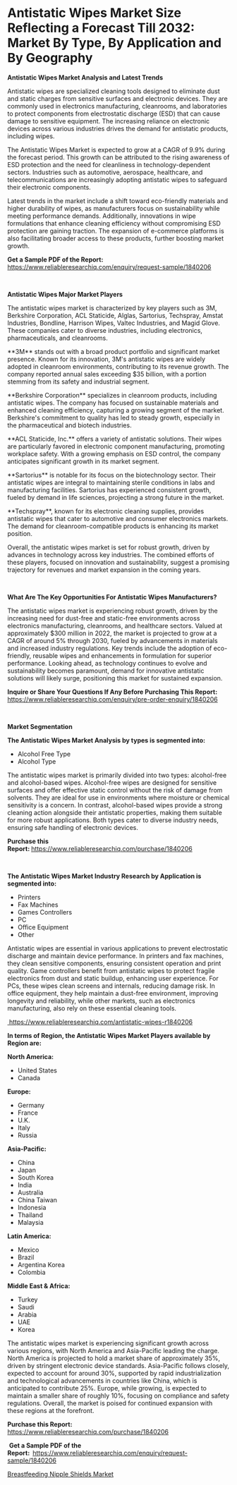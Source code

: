 <p><h1>Antistatic Wipes Market Size Reflecting a Forecast Till 2032: Market By Type, By Application and By Geography</h1></p><p><strong>Antistatic Wipes Market Analysis and Latest Trends</strong></p>
<p><p>Antistatic wipes are specialized cleaning tools designed to eliminate dust and static charges from sensitive surfaces and electronic devices. They are commonly used in electronics manufacturing, cleanrooms, and laboratories to protect components from electrostatic discharge (ESD) that can cause damage to sensitive equipment. The increasing reliance on electronic devices across various industries drives the demand for antistatic products, including wipes.</p><p>The Antistatic Wipes Market is expected to grow at a CAGR of 9.9% during the forecast period. This growth can be attributed to the rising awareness of ESD protection and the need for cleanliness in technology-dependent sectors. Industries such as automotive, aerospace, healthcare, and telecommunications are increasingly adopting antistatic wipes to safeguard their electronic components.</p><p>Latest trends in the market include a shift toward eco-friendly materials and higher durability of wipes, as manufacturers focus on sustainability while meeting performance demands. Additionally, innovations in wipe formulations that enhance cleaning efficiency without compromising ESD protection are gaining traction. The expansion of e-commerce platforms is also facilitating broader access to these products, further boosting market growth.</p></p>
<p><strong>Get a Sample PDF of the Report:&nbsp;</strong> <a href="https://www.reliableresearchiq.com/enquiry/request-sample/1840206?utm_campaign=2346&utm_medium=2&utm_source=Github&utm_content=ia&utm_term=09022025&utm_id=antistatic-wipes">https://www.reliableresearchiq.com/enquiry/request-sample/1840206</a></p>
<p>&nbsp;</p>
<p><strong>Antistatic Wipes Major Market Players</strong></p>
<p><p>The antistatic wipes market is characterized by key players such as 3M, Berkshire Corporation, ACL Staticide, Alglas, Sartorius, Techspray, Amstat Industries, Bondline, Harrison Wipes, Valtec Industries, and Magid Glove. These companies cater to diverse industries, including electronics, pharmaceuticals, and cleanrooms.</p><p>**3M** stands out with a broad product portfolio and significant market presence. Known for its innovation, 3M's antistatic wipes are widely adopted in cleanroom environments, contributing to its revenue growth. The company reported annual sales exceeding $35 billion, with a portion stemming from its safety and industrial segment.</p><p>**Berkshire Corporation** specializes in cleanroom products, including antistatic wipes. The company has focused on sustainable materials and enhanced cleaning efficiency, capturing a growing segment of the market. Berkshire's commitment to quality has led to steady growth, especially in the pharmaceutical and biotech industries.</p><p>**ACL Staticide, Inc.** offers a variety of antistatic solutions. Their wipes are particularly favored in electronic component manufacturing, promoting workplace safety. With a growing emphasis on ESD control, the company anticipates significant growth in its market segment.</p><p>**Sartorius** is notable for its focus on the biotechnology sector. Their antistatic wipes are integral to maintaining sterile conditions in labs and manufacturing facilities. Sartorius has experienced consistent growth, fueled by demand in life sciences, projecting a strong future in the market.</p><p>**Techspray**, known for its electronic cleaning supplies, provides antistatic wipes that cater to automotive and consumer electronics markets. The demand for cleanroom-compatible products is enhancing its market position.</p><p>Overall, the antistatic wipes market is set for robust growth, driven by advances in technology across key industries. The combined efforts of these players, focused on innovation and sustainability, suggest a promising trajectory for revenues and market expansion in the coming years.</p></p>
<p>&nbsp;</p>
<p><strong>What Are The Key Opportunities For Antistatic Wipes Manufacturers?</strong></p>
<p><p>The antistatic wipes market is experiencing robust growth, driven by the increasing need for dust-free and static-free environments across electronics manufacturing, cleanrooms, and healthcare sectors. Valued at approximately $300 million in 2022, the market is projected to grow at a CAGR of around 5% through 2030, fueled by advancements in materials and increased industry regulations. Key trends include the adoption of eco-friendly, reusable wipes and enhancements in formulation for superior performance. Looking ahead, as technology continues to evolve and sustainability becomes paramount, demand for innovative antistatic solutions will likely surge, positioning this market for sustained expansion.</p></p>
<p><strong>Inquire or Share Your Questions If Any Before Purchasing This Report:</strong> <a href="https://www.reliableresearchiq.com/enquiry/pre-order-enquiry/1840206?utm_campaign=2346&utm_medium=2&utm_source=Github&utm_content=ia&utm_term=09022025&utm_id=antistatic-wipes">https://www.reliableresearchiq.com/enquiry/pre-order-enquiry/1840206</a></p>
<p>&nbsp;</p>
<p><strong>Market Segmentation</strong></p>
<p><strong>The Antistatic Wipes Market Analysis by types is segmented into:</strong></p>
<p><ul><li>Alcohol Free Type</li><li>Alcohol Type</li></ul></p>
<p><p>The antistatic wipes market is primarily divided into two types: alcohol-free and alcohol-based wipes. Alcohol-free wipes are designed for sensitive surfaces and offer effective static control without the risk of damage from solvents. They are ideal for use in environments where moisture or chemical sensitivity is a concern. In contrast, alcohol-based wipes provide a strong cleaning action alongside their antistatic properties, making them suitable for more robust applications. Both types cater to diverse industry needs, ensuring safe handling of electronic devices.</p></p>
<p><strong>Purchase this Report:&nbsp;</strong><a href="https://www.reliableresearchiq.com/purchase/1840206?utm_campaign=2346&utm_medium=2&utm_source=Github&utm_content=ia&utm_term=09022025&utm_id=antistatic-wipes">https://www.reliableresearchiq.com/purchase/1840206</a></p>
<p>&nbsp;</p>
<p><strong>The Antistatic Wipes Market Industry Research by Application is segmented into:</strong></p>
<p><ul><li>Printers</li><li>Fax Machines</li><li>Games Controllers</li><li>PC</li><li>Office Equipment</li><li>Other</li></ul></p>
<p><p>Antistatic wipes are essential in various applications to prevent electrostatic discharge and maintain device performance. In printers and fax machines, they clean sensitive components, ensuring consistent operation and print quality. Game controllers benefit from antistatic wipes to protect fragile electronics from dust and static buildup, enhancing user experience. For PCs, these wipes clean screens and internals, reducing damage risk. In office equipment, they help maintain a dust-free environment, improving longevity and reliability, while other markets, such as electronics manufacturing, also rely on these essential cleaning tools.</p></p>
<p><a href="https://www.reliableresearchiq.com/antistatic-wipes-r1840206?utm_campaign=2346&utm_medium=2&utm_source=Github&utm_content=ia&utm_term=09022025&utm_id=antistatic-wipes">&nbsp;https://www.reliableresearchiq.com/antistatic-wipes-r1840206</a></p>
<p><strong>In terms of Region, the Antistatic Wipes Market Players available by Region are:</strong></p>
<p>
    <p> <strong> North America: </strong>
        <ul>
            <li>United States</li>
            <li>Canada</li>
        </ul>
        </p> 
    <p> <strong> Europe: </strong>
        <ul>
            <li>Germany</li>
            <li>France</li>
            <li>U.K.</li>
            <li>Italy</li>
            <li>Russia</li>
        </ul>
        </p> 
    <p> <strong> Asia-Pacific: </strong>
        <ul>
            <li>China</li>
            <li>Japan</li>
            <li>South Korea</li>
            <li>India</li>
            <li>Australia</li>
            <li>China Taiwan</li>
            <li>Indonesia</li>
            <li>Thailand</li>
            <li>Malaysia</li>
        </ul>
        </p> 
    <p> <strong> Latin America: </strong>
        <ul>
            <li>Mexico</li>
            <li>Brazil</li>
            <li>Argentina Korea</li>
            <li>Colombia</li>
        </ul>
        </p> 
    <p> <strong> Middle East & Africa: </strong>
        <ul>
            <li>Turkey</li>
            <li>Saudi</li>
            <li>Arabia</li>
            <li>UAE</li>
            <li>Korea</li>
        </ul>
    </p>
    </p>
<p><p>The antistatic wipes market is experiencing significant growth across various regions, with North America and Asia-Pacific leading the charge. North America is projected to hold a market share of approximately 35%, driven by stringent electronic device standards. Asia-Pacific follows closely, expected to account for around 30%, supported by rapid industrialization and technological advancements in countries like China, which is anticipated to contribute 25%. Europe, while growing, is expected to maintain a smaller share of roughly 10%, focusing on compliance and safety regulations. Overall, the market is poised for continued expansion with these regions at the forefront.</p></p>
<p><strong>Purchase this Report: </strong><a href="https://www.reliableresearchiq.com/purchase/1840206?utm_campaign=2346&utm_medium=2&utm_source=Github&utm_content=ia&utm_term=09022025&utm_id=antistatic-wipes">https://www.reliableresearchiq.com/purchase/1840206</a></p>
<p>&nbsp;<strong>Get a Sample PDF of the Report:&nbsp;&nbsp;</strong><a href="https://www.reliableresearchiq.com/enquiry/request-sample/1840206?utm_campaign=2346&utm_medium=2&utm_source=Github&utm_content=ia&utm_term=09022025&utm_id=antistatic-wipes">https://www.reliableresearchiq.com/enquiry/request-sample/1840206</a></p>
<p><strong></strong></p>
<p><p><a href="https://github.com/tanekacalderon743/Market-Research-Report-List-1/blob/main/breastfeeding-nipple-shields-market.md?utm_campaign=2346&utm_medium=2&utm_source=Github&utm_content=ia&utm_term=09022025&utm_id=antistatic-wipes">Breastfeeding Nipple Shields Market</a></p></p>